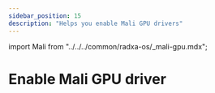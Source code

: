 ```yaml
---
sidebar_position: 15
description: "Helps you enable Mali GPU drivers"
---
```


import Mali from "../../../common/radxa-os/\_mali-gpu.mdx";

# Enable Mali GPU driver

<Mali />
